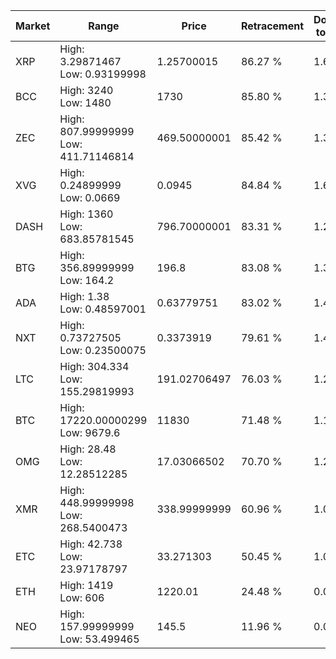 | Market | Range | Price| Retracement | Doubles to 50% |
| --- | --- | --- | --- | --- |
| XRP | High: 3.29871467<br />Low: 0.93199998 | 1.25700015 | 86.27 % | 1.68 |
| BCC | High: 3240<br />Low: 1480 | 1730 | 85.80 % | 1.36 |
| ZEC | High: 807.99999999<br />Low: 411.71146814 | 469.50000001 | 85.42 % | 1.30 |
| XVG | High: 0.24899999<br />Low: 0.0669 | 0.0945 | 84.84 % | 1.67 |
| DASH | High: 1360<br />Low: 683.85781545 | 796.70000001 | 83.31 % | 1.28 |
| BTG | High: 356.89999999<br />Low: 164.2 | 196.8 | 83.08 % | 1.32 |
| ADA | High: 1.38<br />Low: 0.48597001 | 0.63779751 | 83.02 % | 1.46 |
| NXT | High: 0.73727505<br />Low: 0.23500075 | 0.3373919 | 79.61 % | 1.44 |
| LTC | High: 304.334<br />Low: 155.29819993 | 191.02706497 | 76.03 % | 1.20 |
| BTC | High: 17220.00000299<br />Low: 9679.6 | 11830 | 71.48 % | 1.14 |
| OMG | High: 28.48<br />Low: 12.28512285 | 17.03066502 | 70.70 % | 1.20 |
| XMR | High: 448.99999998<br />Low: 268.5400473 | 338.99999999 | 60.96 % | 1.06 |
| ETC | High: 42.738<br />Low: 23.97178797 | 33.271303 | 50.45 % | 1.00 |
| ETH | High: 1419<br />Low: 606 | 1220.01 | 24.48 % | 0.00 |
| NEO | High: 157.99999999<br />Low: 53.499465 | 145.5 | 11.96 % | 0.00 |
